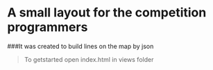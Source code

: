 # A small layout for the competition programmers

###It was created to build lines on the map by json

> To getstarted open index.html in views folder

